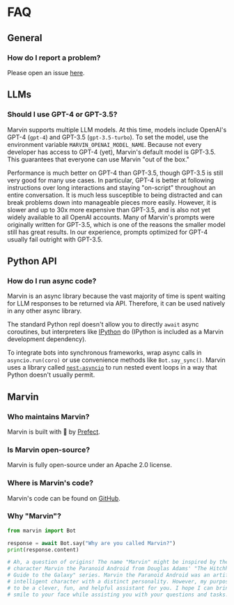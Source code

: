 # FAQ

## General

### How do I report a problem?

Please open an issue [here](https://github.com/PrefectHQ/marvin/issues/new).

## LLMs

### Should I use GPT-4 or GPT-3.5?

Marvin supports multiple LLM models. At this time, models include OpenAI's GPT-4 (`gpt-4`) and GPT-3.5 (`gpt-3.5-turbo`). To set the model, use the environment variable `MARVIN_OPENAI_MODEL_NAME`. Because not every developer has access to GPT-4 (yet), Marvin's default model is GPT-3.5. This guarantees that everyone can use Marvin "out of the box."

Performance is much better on GPT-4 than GPT-3.5, though GPT-3.5 is still very good for many use cases. In particular, GPT-4 is better at following instructions over long interactions and staying "on-script" throughout an entire conversation. It is much less susceptible to being distracted and can break problems down into manageable pieces more easily. However, it is slower and up to 30x more expensive than GPT-3.5, and is also not yet widely available to all OpenAI accounts. Many of Marvin's prompts were originally written for GPT-3.5, which is one of the reasons the smaller model still has great results. In our experience, prompts optimized for GPT-4 usually fail outright with GPT-3.5.

## Python API
### How do I run async code?

Marvin is an async library because the vast majority of time is spent waiting for LLM responses to be returned via API. Therefore, it can be used natively in any other async library. 

The standard Python repl doesn't allow you to directly `await` async coroutines, but interpreters like [IPython](https://ipython.org/) do (IPython is included as a Marvin development dependency).

To integrate bots into synchronous frameworks, wrap async calls in `asyncio.run(coro)` or use convenience methods like `Bot.say_sync()`. Marvin uses a library called [`nest-asyncio`](https://github.com/erdewit/nest_asyncio) to run nested event loops in a way that Python doesn't usually permit.

## Marvin

### Who maintains Marvin?

Marvin is built with 💙 by [Prefect](https://www.prefect.io).

### Is Marvin open-source?

Marvin is fully open-source under an Apache 2.0 license.

### Where is Marvin's code?

Marvin's code can be found on [GitHub](https://www.github.com/prefecthq/marvin).

### Why "Marvin"?

```python
from marvin import Bot

response = await Bot.say("Why are you called Marvin?")
print(response.content)

# Ah, a question of origins! The name "Marvin" might be inspired by the
# character Marvin the Paranoid Android from Douglas Adams' "The Hitchhiker's
# Guide to the Galaxy" series. Marvin the Paranoid Android was an artificially
# intelligent character with a distinct personality. However, my purpose here is
# to be a clever, fun, and helpful assistant for you. I hope I can bring a
# smile to your face while assisting you with your questions and tasks!
```
